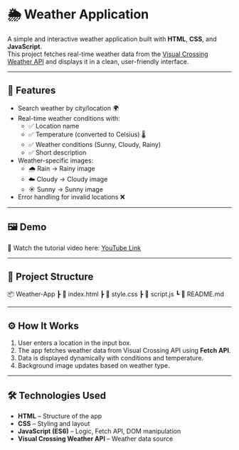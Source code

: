 # 🌦️ Weather Application

A simple and interactive weather application built with **HTML**, **CSS**, and **JavaScript**.  
This project fetches real-time weather data from the [Visual Crossing Weather API](https://www.visualcrossing.com/weather-api) and displays it in a clean, user-friendly interface.

---

## 🚀 Features
- Search weather by city/location 🌍
- Real-time weather conditions with:
  - ✅ Location name  
  - ✅ Temperature (converted to Celsius) 🌡️  
  - ✅ Weather conditions (Sunny, Cloudy, Rainy)  
  - ✅ Short description  
- Weather-specific images:
  - 🌧️ Rain → Rainy image  
  - ☁️ Cloudy → Cloudy image  
  - ☀️ Sunny → Sunny image  
- Error handling for invalid locations ❌

---

## 🖼️ Demo

🎥 Watch the tutorial video here: [YouTube Link](https://youtu.be/tLvOKXTYQ88?si=osptXOvhx5HU2L5B)

---

## 📂 Project Structure
📦 Weather-App
┣ 📜 index.html
┣ 📜 style.css
┣ 📜 script.js
┗ 📜 README.md     

---
## ⚙️ How It Works
1. User enters a location in the input box.
2. The app fetches weather data from Visual Crossing API using **Fetch API**.
3. Data is displayed dynamically with conditions and temperature.
4. Background image updates based on weather type.

---

## 🛠️ Technologies Used
- **HTML** – Structure of the app  
- **CSS** – Styling and layout  
- **JavaScript (ES6)** – Logic, Fetch API, DOM manipulation  
- **Visual Crossing Weather API** – Weather data source  

